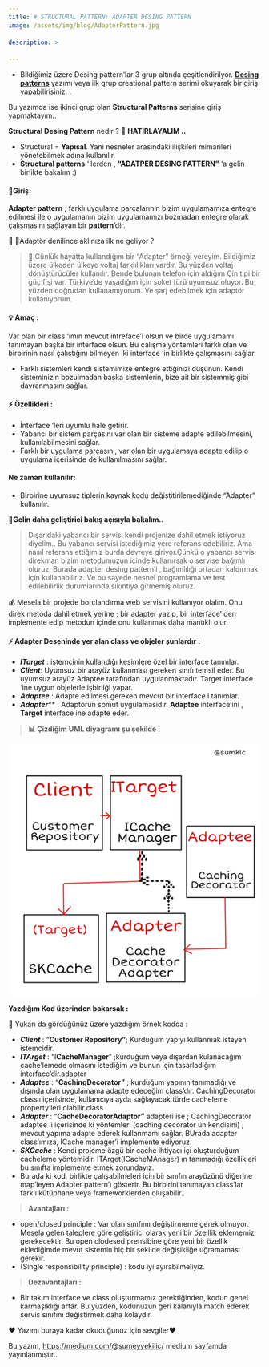```yaml
---
title: # STRUCTURAL PATTERN: ADAPTER DESİNG PATTERN
image: /assets/img/blog/AdapterPattern.jpg

description: >

---
```


-   Bildiğimiz üzere Desing pattern’lar 3 grup altında çeşitlendirilyor. [**Desing patterns**](https://medium.com/@sumeyyekilic/desi%CC%87ng-pattern-e85c89fd5075)  yazımı veya ilk grup creational pattern serimi okuyarak bir giriş yapabilirisiniz. .

Bu yazımda ise ikinci grup olan **Structural Patterns** serisine giriş yapmaktayım..

**Structural Desing Pattern** nedir ? 💫 **HATIRLAYALIM ..**

-   Structural = **Yapısal**. Yani nesneler arasındaki ilişkileri mimarileri yönetebilmek adına kullanılır.
-   **Structural patterns** ‘ lerden , **“ADATPER DESING PATTERN”** ‘a gelin birlikte bakalım :)

#### 📌Giriş:

**Adapter pattern** ; farklı uygulama parçalarının bizim uygulamamıza entegre edilmesi ile o uygulamanın bizim uygulamamızı bozmadan entegre olarak çalışmasını sağlayan bir **pattern**’dir.

💭 💭Adaptör denilince aklınıza ilk ne geliyor ?

> 🔌 Günlük hayatta kullandığım bir “Adapter” örneği vereyim. Bildiğimiz üzere ülkeden ülkeye voltaj farklılıkları vardır. Bu yüzden voltaj dönüştürücüler kullanılır. Bende bulunan telefon için aldığım Çin tipi bir güç fişi var. Türkiye’de yaşadığım için soket türü uyumsuz oluyor. Bu yüzden doğrudan kullanamıyorum. Ve şarj edebilmek için adaptör kullanıyorum.

#### 💡 Amaç :

Var olan bir class ‘ımın mevcut intreface’i olsun ve birde uygulamamı tanımayan başka bir interface olsun. Bu çalışma yöntemleri farklı olan ve birbirinin nasıl çalıştığını bilmeyen iki interface ’in birlikte çalışmasını sağlar.

-   Farklı sistemleri kendi sistemimize entegre ettiğinizi düşünün. Kendi sisteminizin bozulmadan başka sistemlerin, bize ait bir sistemmiş gibi davranmasını sağlar.

#### ⚡️ Özellikleri :

-   İnterface ‘leri uyumlu hale getirir.
-   Yabancı bir sistem parçasını var olan bir sisteme adapte edilebilmesini, kullanılabilmesini sağlar.
-   Farklı bir uygulama parçasını, var olan bir uygulamaya adapte edilip o uygulama içerisinde de kullanılmasını sağlar.

#### **Ne zaman kullanılır:**

-   Birbirine uyumsuz tiplerin kaynak kodu değiştitirilemediğinde “Adapter” kullanılır.

🔌**Gelin daha geliştirici bakış açısıyla bakalım..**

> Dışarıdaki yabancı bir servisi kendi projenize dahil etmek istiyoruz diyelim.. Bu yabancı servisi istediğimiz yere referans edebiliriz. Ama nasıl referans ettiğimiz burda devreye giriyor.Çünkü o yabancı servisi direkman bizim metodumuzun içinde kullanırsak o servise bağımlı oluruz. Burada adapter desing pattern’i , bağımlılığı ortadan kaldırmak için kullanabiliriz. Ve bu sayede nesnel programlama ve test edilebilirlik durumlarında sıkıntıya girmemiş oluruz.

💰 Mesela bir projede borçlandırma web servisini kullanıyor olalım. Onu direk metoda dahil etmek yerine ; bir adapter yazıp, bir interface’ den implemente edip metodun içinde onu kullanmak daha mantıklı olur.

#### ⚡️ Adapter Deseninde yer alan class ve objeler şunlardır :

-   **_ITarget_** : istemcinin kullandığı kesimlere özel bir interface tanımlar.
-   **_Client_**: Uyumsuz bir arayüz kullanması gereken sınıfı temsil eder. Bu uyumsuz arayüz Adaptee tarafından uygulanmaktadır. Target interface ‘ine uygun objelerle işbirliği yapar.
-   **_Adaptee_**  : Adapte edilmesi gereken mevcut bir interface i tanımlar.
-   **_Adapter_**** : Adaptörün somut uygulamasıdır. **Adaptee** interface’ini , **Target** interface ine adapte eder..

> **📊 Çizdiğim UML diyagramı şu şekilde :**


![adapterpDesingPattern](/assets/img/blog/AdapterUml2.jpg)


**Yazdığım Kod üzerinden bakarsak :**

<script src="https://gist.github.com/sumeyyekilic/2109a848844a9b9d30f5357a95fa8037.js"></script>


📌 Yukarı da gördüğünüz üzere yazdığım örnek kodda :

-   **_Client_** : “**Customer Repository”**; Kurduğum yapıyı kullanmak isteyen istemcidir.
-   **_ITArget_** : “I**CacheManager**” ;kurduğum veya dışardan kulanacağım cache’lemede olmasını istediğim ve bunun için tasarladığım interface’dir.adapter
-   **_Adaptee_** : “**CachingDecorator”** ; kurduğum yapının tanımadığı ve dışında olan uygulamama adapte edeceğim class’dır. CachingDecorator classıı içerisinde, kullanıcıya ayda sağlayacak türde cacheleme property’leri olabilir.class
-   **_Adapter_** : “**CacheDecoratorAdaptor”** adapteri ise ; CachingDecorator adaptee ‘i içerisinde ki yöntemleri (caching decorator ün kendisini) , mevcut yapıma adapte ederek kullanmamı sağlar. BUrada adapter class’ımıza, ICache manager’i implemente ediyoruz.
-   **_SKCache_** : Kendi projeme özgü bir cache ihtiyacı içi oluşturduğum cacheleme yöntemidir. ITArget(ICacheMAnager) ın tanımadığı özellikleri bu sınıfta implemente etmek zorundayız.
-   Burada ki kod, birlikte çalışabilmeleri için bir sınıfın arayüzünü diğerine map’leyen Adapter pattern’ı gösterir. Bu birbirini tanımayan class’lar farklı kütüphane veya frameworklerden oluşabilir..

> **Avantajları :**

-   open/closed principle : Var olan sınıfımı değiştirmeme gerek olmuyor. Mesela gelen taleplere göre geliştirici olarak yeni bir özelllik eklememiz gerekecektir. Bu open clodesed prensibine göre yeni bir özellik eklediğimde mevut sistemin hiç bir şekilde değişikliğe uğramaması gerekir.
-   (Single responsibility principle) : kodu iyi ayırabilmeliyiz.

> **Dezavantajları :**

-   Bir takım interface ve class oluşturmamız gerektiğinden, kodun genel karmaşıklığı artar. Bu yüzden, kodunuzun geri kalanıyla match ederek servis sınıfını değiştirmek daha kolaydır.

❤ Yazımı buraya kadar okuduğunuz için sevgiler❤

Bu yazım, https://medium.com/@sumeyyekilic/ medium sayfamda yayınlanmıştır..